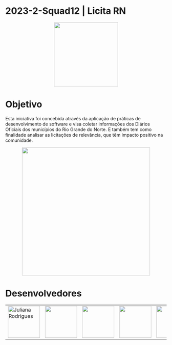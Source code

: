 # 2023-2-Squad12 | Licita RN
<div align="center">
<img src="https://github.com/unb-mds/2023-2-Squad12/assets/84090707/2441e2f4-4bfb-4477-8770-cd69728045d9" width="200px" />
</div>
<h1>Objetivo</h1>
<p>Esta iniciativa foi concebida através da aplicação de práticas de desenvolvimento de software e visa coletar informações dos Diários Oficiais dos municípios do Rio Grande do Norte. E também tem como finalidade analisar as licitações de relevância, que têm impacto positivo na comunidade.</p>
<div align="center">
<img src="https://github.com/unb-mds/2023-2-Squad12/assets/84090707/91da5e3e-30d1-4511-8408-993494ad26dd" width="400px" />
</div>

<h1>Desenvolvedores</h1>
<table>
  <tr>
    <td><a href="https://github.com/julianazx"><img src="https://github.com/unb-mds/2023-2-Squad12/assets/84090707/fcfdd2a7-9ac3-462e-88fa-502136f61cc2" alt="Juliana Rodrigues" style="width: 100px; height: 100px;"></a></td>
    <td><a href="https://github.com/Karolina91"><img src="https://github.com/unb-mds/2023-2-Squad12/assets/84090707/6b9afd1b-c9e1-434c-8067-d549caf1f2b4" width="150px alt="Karolina Vieira" style="width: 100px; height: 100px;"></a></td>
    <td><a href="https://github.com/vcpVitor"><img src="https://github.com/unb-mds/2023-2-Squad12/assets/84090707/78619c92-4d64-497d-8921-378a7762fec2" width="150px alt="Vitor" style="width: 100px; height: 100px;"></a></td>
    <td><a href="https://github.com/caslu-ac"><img src="https://github.com/unb-mds/2023-2-Squad12/assets/84090707/9a7a3aac-4afd-49ff-b307-fc76b5b71aa2" width="150px alt="Lucas Amaral" style="width: 100px; height: 100px;"></a></td>
    <td><a href="https://github.com/andreozzi"><img src="https://github.com/unb-mds/2023-2-Squad12/assets/84090707/451c14a4-560f-47fd-a172-4031bf4665ab" width="150px alt="Vitor Andreozzi" style="width: 100px; height: 100px;"></a></td>
  </tr>
</table>

